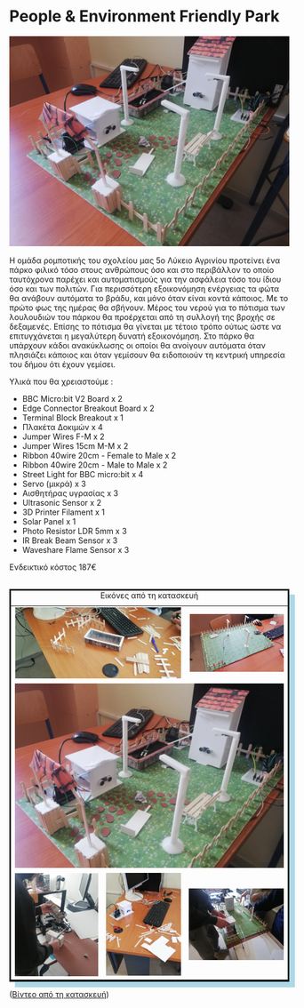 # People & Environment Friendly Park

<p align="center">
  <img src="./pic//intro.jpg" width="650" >
</p>

Η ομάδα ρομποτικής του σχολείου μας 5o Λύκειο Αγρινίου προτείνει ένα πάρκο φιλικό τόσο στους ανθρώπους όσο και στο περιβάλλον το οποίο ταυτόχρονα παρέχει και αυτοματισμούς για την ασφάλεια τόσο του ίδιου όσο και των πολιτών.
Για περισσότερη εξοικονόμηση ενέργειας τα φώτα θα ανάβουν αυτόματα το βράδυ, και μόνο όταν είναι κοντά κάποιος. Με το πρώτο φως της ημέρας θα σβήνουν. Μέρος του νερού για το πότισμα των λουλουδιών του πάρκου θα προέρχεται από τη συλλογή της βροχής σε δεξαμενές. Επίσης το πότισμα θα γίνεται με τέτοιο τρόπο ούτως ώστε να επιτυγχάνεται η μεγαλύτερη δυνατή εξοικονόμηση. Στο πάρκο θα υπάρχουν κάδοι ανακύκλωσης οι οποίοι θα ανοίγουν αυτόματα όταν πλησιάζει κάποιος και όταν γεμίσουν θα ειδοποιούν τη κεντρική υπηρεσία του δήμου ότι έχουν γεμίσει. 
  

Υλικά που θα χρειαστούμε :
<ul>
  <li>BBC Micro:bit V2 Board x 2  </li>
  <li>Edge Connector Breakout Board x 2  </li>
  <li>Terminal Block Breakout x 1  </li>
  <li>Πλακέτα Δοκιμών x 4  </li>
  <li>Jumper Wires F-M x 2  </li>
  <li>Jumper Wires 15cm Μ-Μ x 2  </li>
  <li>Ribbon 40wire 20cm - Female to Μale x 2  </li>
  <li>Ribbon 40wire 20cm - Male to Male x 2  </li>
  <li>Street Light for BBC micro:bit x 4  </li>
  <li>Servo (μικρά) x 3  </li>
  <li>Αισθητήρας υγρασίας x 3  </li>
  <li>Ultrasonic Sensor x 2  </li>
  <li>3D Printer Filament x 1  </li>
  <li>Solar Panel x 1  </li>
  <li>Photo Resistor LDR 5mm x 3  </li>
  <li>IR Break Beam Sensor x 3  </li>
  <li>Waveshare Flame Sensor x 3  </li>
</ul>
Ενδεικτικό κόστος 				187€
<br><br>
<table style="border: 3px solid; box-shadow: 10px 10px lightblue;">
<caption style="text-align: center;">Εικόνες από τη κατασκευή</caption>
<tbody>
<tr>
	<td colspan="2"><a href="https://raw.githubusercontent.com/5lykagrin/People_-_Environment_Friendly_Park/refs/heads/main/pic/top2.jpg" data-lightbox="gal[11380]" target="_blank" rel="noopener"> <img decoding="async" src="https://raw.githubusercontent.com/5lykagrin/People_-_Environment_Friendly_Park/refs/heads/main/pic/top2.jpg" width="350" /> </a></td>
	<td><a href="https://raw.githubusercontent.com/5lykagrin/People_-_Environment_Friendly_Park/refs/heads/main/pic/top1.jpg" data-lightbox="gal[11380]" target="_blank" rel="noopener"> <img decoding="async" src="https://raw.githubusercontent.com/5lykagrin/People_-_Environment_Friendly_Park/refs/heads/main/pic/top1.jpg" width="240" /> </a></td>
</tr>
<tr>
	<td colspan="4" align="center"> <a href="https://raw.githubusercontent.com/5lykagrin/People_-_Environment_Friendly_Park/refs/heads/main/pic/middle1.jpg" data-lightbox="gal[11380]" target="_blank" rel="noopener"> <img decoding="async" src="https://raw.githubusercontent.com/5lykagrin/People_-_Environment_Friendly_Park/refs/heads/main/pic/middle1.jpg" width="520" /></a></td>
</tr>
<tr>
	<td><center><a href="https://raw.githubusercontent.com/5lykagrin/People_-_Environment_Friendly_Park/refs/heads/main/pic/bottom1.jpg" data-lightbox="gal[11380]" target="_blank" rel="noopener"> <img decoding="async" src="https://raw.githubusercontent.com/5lykagrin/People_-_Environment_Friendly_Park/refs/heads/main/pic/bottom1.jpg" width="210" /> </a></td>
	<td><center><a href="https://raw.githubusercontent.com/5lykagrin/People_-_Environment_Friendly_Park/refs/heads/main/pic/bottom2.jpg" data-lightbox="gal[11380]" target="_blank" rel="noopener"> <img decoding="async" src="https://raw.githubusercontent.com/5lykagrin/People_-_Environment_Friendly_Park/refs/heads/main/pic/bottom2.jpg" width="190" /> </a></td>
	<td><center><a href="https://raw.githubusercontent.com/5lykagrin/People_-_Environment_Friendly_Park/refs/heads/main/pic/bottom3.jpg" data-lightbox="gal[11380]" target="_blank" rel="noopener"> <img decoding="async" src="https://raw.githubusercontent.com/5lykagrin/People_-_Environment_Friendly_Park/refs/heads/main/pic/bottom3.jpg" width="230" /> </a></td>
</tr>
</tbody>
</table>

<p>
<p>

([Βίντεο από τη κατασκευή](https://youtu.be/C405AnD9Enw))


